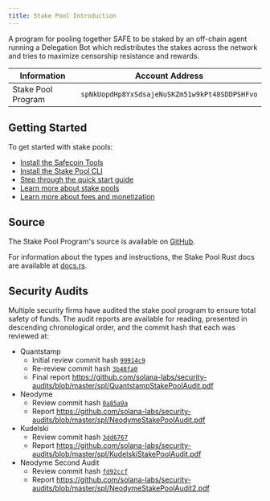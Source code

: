 ```yaml
---
title: Stake Pool Introduction
---
```


A program for pooling together SAFE to be staked by an off-chain agent running
a Delegation Bot which redistributes the stakes across the network and tries
to maximize censorship resistance and rewards.

| Information | Account Address |
| --- | --- |
| Stake Pool Program | `spNkUopdHp8YxSdsajeNuSKZm51w9kPt48SDDPSHFvo` |

## Getting Started

To get started with stake pools:

- [Install the Safecoin Tools](https://docs.solana.com/cli/install-safecoin-cli-tools)
- [Install the Stake Pool CLI](stake-pool/cli.md)
- [Step through the quick start guide](stake-pool/quickstart.md)
- [Learn more about stake pools](stake-pool/overview.md)
- [Learn more about fees and monetization](stake-pool/fees.md)

## Source

The Stake Pool Program's source is available on
[GitHub](https://github.com/fair-exchange/safecoin-program-library/tree/master/stake-pool).

For information about the types and instructions, the Stake Pool Rust docs are
available at [docs.rs](https://docs.rs/spl-stake-pool/0.6.3/spl_stake_pool/).

## Security Audits

Multiple security firms have audited the stake pool program to ensure total
safety of funds. The audit reports are available for reading, presented in descending
chronological order, and the commit hash that each was reviewed at:

* Quantstamp
    - Initial review commit hash [`99914c9`](https://github.com/fair-exchange/safecoin-program-library/tree/99914c9fc7246b22ef04416586ab1722c89576de)
    - Re-review commit hash [`3b48fa0`](https://github.com/fair-exchange/safecoin-program-library/tree/3b48fa09d38d1b66ffb4fef186b606f1bc4fdb31)
    - Final report https://github.com/solana-labs/security-audits/blob/master/spl/QuantstampStakePoolAudit.pdf
* Neodyme
    - Review commit hash [`0a85a9a`](https://github.com/fair-exchange/safecoin-program-library/tree/0a85a9a533795b6338ea144e433893c6c0056210)
    - Report https://github.com/solana-labs/security-audits/blob/master/spl/NeodymeStakePoolAudit.pdf
* Kudelski
    - Review commit hash [`3dd6767`](https://github.com/fair-exchange/safecoin-program-library/tree/3dd67672974f92d3b648bb50ee74f4747a5f8973)
    - Report https://github.com/solana-labs/security-audits/blob/master/spl/KudelskiStakePoolAudit.pdf
* Neodyme Second Audit
    - Review commit hash [`fd92ccf`](https://github.com/fair-exchange/safecoin-program-library/tree/fd92ccf9e9308508b719d6e5f36474f57023b0b2)
    - Report https://github.com/solana-labs/security-audits/blob/master/spl/NeodymeStakePoolAudit2.pdf
